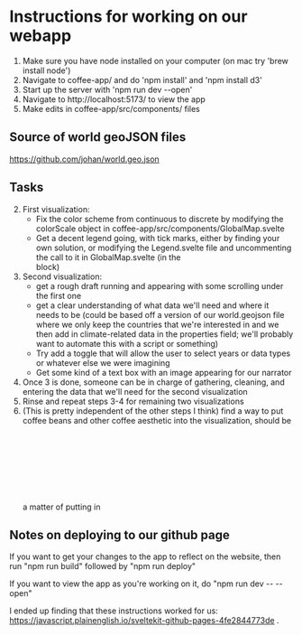 # Instructions for working on our webapp #

1. Make sure you have node installed on your computer (on mac try 'brew install node')
2. Navigate to coffee-app/ and do 'npm install' and 'npm install d3'
3. Start up the server with 'npm run dev --open'
4. Navigate to http://localhost:5173/ to view the app
5. Make edits in coffee-app/src/components/ files


## Source of world geoJSON files ##

https://github.com/johan/world.geo.json


## Tasks ##

2. First visualization:
	- Fix the color scheme from continuous to discrete by modifying the colorScale object in coffee-app/src/components/GlobalMap.svelte
	- Get a decent legend going, with tick marks, either by finding your own solution, or modifying the Legend.svelte file and uncommenting the call to it in GlobalMap.svelte (in the <main> block)
3. Second visualization:
	- get a rough draft running and appearing with some scrolling under the first one
	- get a clear understanding of what data we'll need and where it needs to be (could be based off a version of our world.geojson file where we only keep the countries that we're interested in and we then add in climate-related data in the properties field; we'll probably want to automate this with a script or something)
	- Try add a toggle that will allow the user to select years or data types or whatever else we were imagining
	- Get some kind of a text box with an image appearing for our narrator
4. Once 3 is done, someone can be in charge of gathering, cleaning, and entering the data that we'll need for the second visualization
5. Rinse and repeat steps 3-4 for remaining two visualizations
6. (This is pretty independent of the other steps I think) find a way to put coffee beans and other coffee aesthetic into the visualization, should be a matter of putting in <svg>s somewhere with images that you choose, but I'm not 100% sure

## Notes on deploying to our github page ##

If you want to get your changes to the app to reflect on the website, then run "npm run build" followed by "npm run deploy"

If you want to view the app as you're working on it, do "npm run dev -- --open"

I ended up finding that these instructions worked for us: https://javascript.plainenglish.io/sveltekit-github-pages-4fe2844773de .


